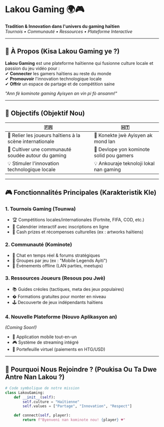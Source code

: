 # Lakou Gaming 🌍🎮

**Tradition & Innovation dans l'univers du gaming haïtien**  
*Tournois • Communauté • Ressources • Plateforme Interactive*

---

## 📖 À Propos (Kisa Lakou Gaming ye ?)
**Lakou Gaming** est une plateforme haïtienne qui fusionne culture locale et passion du jeu vidéo pour :  
✔ **Connecter** les gamers haïtiens au reste du monde  
✔ **Promouvoir** l'innovation technologique locale  
✔ **Offrir** un espace de partage et de compétition saine  

*"Ann fè kominote gaming Ayisyen an vin pi fò ansanm!"*  

---

## 🚀 Objectifs (Objektif Nou)
| 🇫🇷 | 🇭🇹 |
|----|----|
| 🔗 Relier les joueurs haïtiens à la scène internationale | 🔗 Konekte jwè Ayisyen ak mond lan |
| 🌱 Cultiver une communauté soudée autour du gaming | 🌱 Devlope yon kominote solid pou gamers |
| 💡 Stimuler l'innovation technologique locale | 💡 Ankouraje teknoloji lokal nan gaming |

---

## 🎮 Fonctionnalités Principales (Karakteristik Kle)
### 1. **Tournois Gaming** (Tounwa)  
- 🏆 Compétitions locales/internationales (Fortnite, FIFA, COD, etc.)  
- 📅 Calendrier interactif avec inscriptions en ligne  
- 🤑 Cash prizes et récompenses culturelles (ex : artworks haïtiens)  

### 2. **Communauté** (Kominote)  
- 💬 Chat en temps réel & forums stratégiques  
- 📲 Groupes par jeu (ex : "Mobile Legends Ayiti")  
- 🎉 Événements offline (LAN parties, meetups)  

### 3. **Ressources Joueurs** (Resous pou Jwè)  
- 📚 Guides créoles (tactiques, meta des jeux populaires)  
- � Formations gratuites pour monter en niveau  
- 🕹️ Decouverte de jeux indépendants haïtiens  

### 4. **Nouvelle Plateforme** (Nouvo Aplikasyon an)  
*(Coming Soon!)*  
- 📱 Application mobile tout-en-un  
- 🎮 Système de streaming intégré  
- 🔄 Portefeuille virtuel (paiements en HTG/USD)  

---

## 🌟 Pourquoi Nous Rejoindre ? (Poukisa Ou Ta Dwe Antre Nan Lakou ?)
```python
# Code symbolique de notre mission
class LakouGaming:
    def __init__(self):
        self.culture = "Haïtienne"
        self.values = ["Partage", "Innovation", "Respect"]
        
    def connect(self, player):
        return f"Byenveni nan kominote nou! {player} ♥️"
